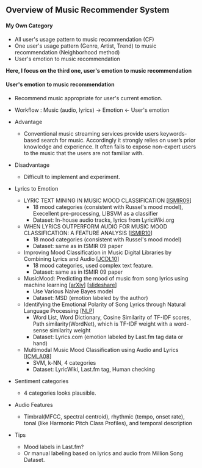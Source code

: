 ## Overview of Music Recommender System

#### My Own Category
- All user's usage pattern to music recommendation (CF)
- One user's usage pattern (Genre, Artist, Trend) to music recommendation (Neighborhood method)
- User's emotion to music recommendation 
  
**Here, I focus on the third one, user's emotion to music recommendation**

#### User's emotion to music recommendation 
- Recommend music appropriate for user's current emotion.
- Workflow : Music (audio, lyrics) -> Emotion <- User's emotion
- Advantage
  - Conventional music streaming services provide users keywords-based search for music. Accordingly it strongly relies on user’s prior knowledge and experience. It often fails to expose non-expert users to the music that the users are not familiar with.
- Disadvantage
  - Difficult to implement and experiment.
  
- Lyrics to Emotion
  - LYRIC TEXT MINING IN MUSIC MOOD CLASSIFICATION [[ISMIR09](http://www.ismir2009.ismir.net/proceedings/PS3-4.pdf)]
    - 18 mood categories (consistent with Russel's mood model), Execellent pre-processing, LIBSVM as a classifier
    - Dataset: In-house audio tracks, lyrics from LyricWiki.org
  - WHEN LYRICS OUTPERFORM AUDIO FOR MUSIC MOOD CLASSIFICATION: A FEATURE ANALYSIS [[ISMIR10](http://ismir2010.ismir.net/proceedings/ismir2010-106.pdf)]
    - 18 mood categories (consistent with Russel's mood model)
    - Dataset: same as in ISMIR 09 paper
  - Improving Mood Classification in Music Digital Libraries by Combining Lyrics and Audio [[JCDL10](http://dl.acm.org/citation.cfm?id=1816146)]
    - 18 mood categories, used complex text feature.
    - Dataset: same as in ISMIR 09 paper
  - MusicMood: Predicting the mood of music from song lyrics using machine learning [[arXiv](https://arxiv.org/pdf/1611.00138.pdf)] [[slideshare](http://www.slideshare.net/SebastianRaschka/musicmood-20140912)] 
    - Use Various Naive Bayes model
    - Dataset: MSD (emotion labeled by the author)
  - Identifying the Emotional Polarity of Song Lyrics through Natural Language Processing [[NLP](https://people.eecs.berkeley.edu/~schasins/papers/identifyingEmotionalPolarity.pdf)]
    - Word List, Word Dictionary, Cosine Similarity of TF-IDF scores, Path similarity(WordNet), which is TF-IDF weight with a word-sense similarity weight
    - Dataset: Lyrics.com (emotion labeled by Last.fm tag data or hand)
  - Multimodal Music Mood Classification using Audio and Lyrics [[ICMLA08](http://ieeexplore.ieee.org/abstract/document/4725050/?part=1)]
    - SVM, k-NN, 4 categories
    - Dataset: LyricWiki, Last.fm tag, Human checking

- Sentiment categories
  - 4 categories looks plausible.
  
- Audio Features
  - Timbral(MFCC, spectral centroid), rhythmic (tempo, onset rate), tonal (like Harmonic Pitch Class Profiles), and temporal description
    
- Tips
  - Mood labels in Last.fm?
  - Or manual labeling based on lyrics and audio from Million Song Dataset.
